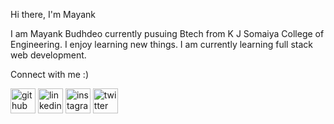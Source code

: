  Hi there, I'm Mayank 

I am Mayank Budhdeo currently pusuing Btech from K J Somaiya College of Engineering. I enjoy learning new things. I am currently learning full stack web development.

Connect with me :)

[<img src='https://cdn.jsdelivr.net/npm/simple-icons@3.0.1/icons/github.svg' alt='github' height='40'>](https://github.com/mayankbudhdeo)  [<img src='https://cdn.jsdelivr.net/npm/simple-icons@3.0.1/icons/linkedin.svg' alt='linkedin' height='40'>](https://www.linkedin.com/https://www.linkedin.com/in/mayank-budhdeo-a58a57a1/)  [<img src='https://cdn.jsdelivr.net/npm/simple-icons@3.0.1/icons/instagram.svg' alt='instagram' height='40'>](https://www.instagram.com/https://www.instagram.com/mayank_budhdeo//)  [<img src='https://cdn.jsdelivr.net/npm/simple-icons@3.0.1/icons/twitter.svg' alt='twitter' height='40'>](https://twitter.com/https://twitter.com/mayank_budhdeo)  
